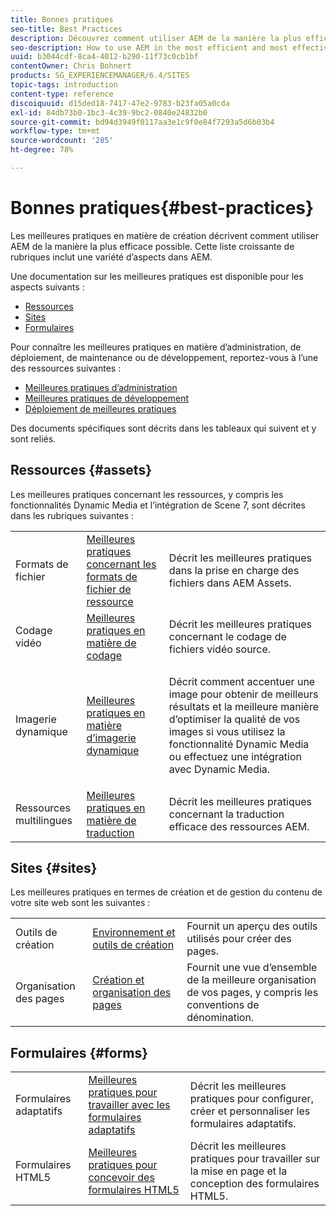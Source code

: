 ```yaml
---
title: Bonnes pratiques
seo-title: Best Practices
description: Découvrez comment utiliser AEM de la manière la plus efficace possible.
seo-description: How to use AEM in the most efficient and most effective way possible
uuid: b3044cdf-8ca4-4012-b290-11f73c0cb1bf
contentOwner: Chris Bohnert
products: SG_EXPERIENCEMANAGER/6.4/SITES
topic-tags: introduction
content-type: reference
discoiquuid: d15ded18-7417-47e2-9783-b23fa05a0cda
exl-id: 84db73b0-1bc3-4c39-9bc2-0840e24832b0
source-git-commit: bd94d3949f0117aa3e1c9f0e84f7293a5d6b03b4
workflow-type: tm+mt
source-wordcount: '285'
ht-degree: 78%

---
```


# Bonnes pratiques{#best-practices}

Les meilleures pratiques en matière de création décrivent comment utiliser AEM de la manière la plus efficace possible. Cette liste croissante de rubriques inclut une variété d’aspects dans AEM.

Une documentation sur les meilleures pratiques est disponible pour les aspects suivants :

* [Ressources](#assets)
* [Sites](#sites)
* [Formulaires](#forms)

Pour connaître les meilleures pratiques en matière d’administration, de déploiement, de maintenance ou de développement, reportez-vous à l’une des ressources suivantes :

* [Meilleures pratiques d’administration](/help/sites-administering/administer-best-practices.md)
* [Meilleures pratiques de développement](/help/sites-developing/best-practices.md)
* [Déploiement de meilleures pratiques](/help/sites-deploying/best-practices.md)

Des documents spécifiques sont décrits dans les tableaux qui suivent et y sont reliés.

## Ressources {#assets}

Les meilleures pratiques concernant les ressources, y compris les fonctionnalités Dynamic Media et l’intégration de Scene 7, sont décrites dans les rubriques suivantes :

<table> 
 <tbody>
  <tr>
   <td>Formats de fichier</td> 
   <td><a href="/help/assets/assets-file-format-best-practices.md">Meilleures pratiques concernant les formats de fichier de ressource </a></td> 
   <td>Décrit les meilleures pratiques dans la prise en charge des fichiers dans AEM Assets. </td> 
  </tr>
  <tr>
   <td>Codage vidéo</td> 
   <td><a href="/help/assets/video.md#best-practices-for-encoding-videos">Meilleures pratiques en matière de codage </a></td> 
   <td>Décrit les meilleures pratiques concernant le codage de fichiers vidéo source.</td> 
  </tr>
  <tr>
   <td>Imagerie dynamique</td> 
   <td><a href="/help/assets/best-practices-for-optimizing-the-quality-of-your-images.md">Meilleures pratiques en matière d’imagerie dynamique </a></td> 
   <td><p>Décrit comment accentuer une image pour obtenir de meilleurs résultats et la meilleure manière d’optimiser la qualité de vos images si vous utilisez la fonctionnalité Dynamic Media ou effectuez une intégration avec Dynamic Media.</p> </td> 
  </tr>
  <tr>
   <td>Ressources multilingues</td> 
   <td><a href="/help/assets/best-practices-for-translating-assets-efficiently.md">Meilleures pratiques en matière de traduction</a></td> 
   <td>Décrit les meilleures pratiques concernant la traduction efficace des ressources AEM.</td> 
  </tr>
 </tbody>
</table>

## Sites {#sites}

Les meilleures pratiques en termes de création et de gestion du contenu de votre site web sont les suivantes :

|  |  |  |
|---|---|---|
| Outils de création | [Environnement et outils de création](/help/sites-authoring/author-environment-tools.md)  | Fournit un aperçu des outils utilisés pour créer des pages. |
| Organisation des pages | [Création et organisation des pages](/help/sites-authoring/managing-pages.md) | Fournit une vue d’ensemble de la meilleure organisation de vos pages, y compris les conventions de dénomination. |

## Formulaires {#forms}

|  |  |  |
|---|---|---|
| Formulaires adaptatifs | [Meilleures pratiques pour travailler avec les formulaires adaptatifs](/help/forms/using/adaptive-forms-best-practices.md) | Décrit les meilleures pratiques pour configurer, créer et personnaliser les formulaires adaptatifs. |
| Formulaires HTML5 | [Meilleures pratiques pour concevoir des formulaires HTML5](/help/forms/using/best-practices-for-html5-forms.md) | Décrit les meilleures pratiques pour travailler sur la mise en page et la conception des formulaires HTML5. |
